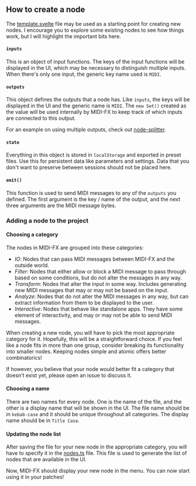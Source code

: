 ## How to create a node

The [template.svelte](./template.svelte) file may be used as a starting point for creating new nodes.
I encourage you to explore some existing nodes to see how things work, but I will highlight the important bits here.

#### `inputs`

This is an object of input functions. The keys of the input functions will be displayed in the UI,
which may be necessary to distinguish multiple inputs.
When there's only one input, the generic key name used is `MIDI`.

#### `outputs`

This object defines the outputs that a node has. Like `inputs`, the keys will be displayed in the UI
and the generic name is `MIDI`. The `new Set()` created as the value will be used internally by MIDI-FX
to keep track of which inputs are connected to this output.

For an example on using multiple outputs, check out [node-splitter](./filter/note-splitter.svelte).

#### `state`

Everything in this object is stored in `localStorage` and exported in preset files. Use this for persistent
data like parameters and settings. Data that you don't want to preserve between sessions should not be placed here.

#### `emit()`

This function is used to send MIDI messages to any of the `outputs` you defined.
The first argument is the key / name of the output, and the next three arguments are the MIDI message bytes.

### Adding a node to the project

#### Choosing a category

The nodes in MIDI-FX are grouped into these categories:

-   _IO_: Nodes that can pass MIDI messages between MIDI-FX and the outside world.
-   _Filter_: Nodes that either allow or block a MIDI message to pass through based on some conditions, but do not alter the messages in any way.
-   _Transform_: Nodes that alter the input in some way. Includes generating new MIDI messages that may or may not be based on the input.
-   _Analyze_: Nodes that do not alter the MIDI messages in any way, but can extract information from them to be displayed to the user.
-   _Interactive_: Nodes that behave like standalone apps. They have some element of interactivity, and may or may not be able to send MIDI messages.

When creating a new node, you will have to pick the most appropriate category for it.
Hopefully, this will be a straightforward choice. If you feel like a node fits in more than one group,
consider breaking its functionality into smaller nodes. Keeping nodes simple and atomic offers better combinatorics!

If however, you believe that your node would better fit a category that doesn't exist yet, please open an issue to discuss it.

#### Choosing a name

There are two names for every node. One is the name of the file, and the other is a display name that will be shown in the UI.
The file name should be in `kebab-case` and it should be unique throughout all categories. The display name should be in `Title Case`.

#### Updating the node list

After saving the file for your new node in the appropriate category, you will have to specify it in the [nodes.ts](../../ts/nodes/nodes.ts) file.
This file is used to generate the list of nodes that are available in the UI.

Now, MIDI-FX should display your new node in the menu. You can now start using it in your patches!
